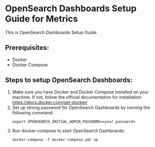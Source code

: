 # OpenSearch Dashboards Setup Guide for Metrics

This is OpenSearch Dashboards Setup Guide.

Prerequisites:
--------------
- Docker
- Docker Compose

Steps to setup OpenSearch Dashboards:
------------------------------------

1. Make sure you have Docker and Docker Compose installed on your machine. If not, follow the official documentation for installation: https://docs.docker.com/get-docker/
2. Set up strong password for OpenSearch Dashboards by running the following command:
   ```
   export OPENSEARCH_INITIAL_ADMIN_PASSWORD=<your_password>
   ```
2. Run docker-compose to start OpenSearch Dashboards:
   ```
   docker-compose -f docker-compose.yml up
   ```